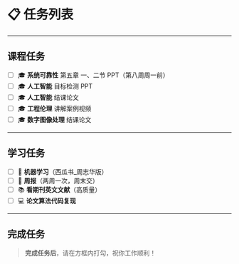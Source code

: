 # 📋 任务列表

---

## 课程任务

- [ ] 🎓 **系统可靠性** 第五章 一、二节 PPT（第八周周一前）
- [ ] 🎓 **人工智能** 目标检测 PPT
- [ ] 🎓 **人工智能** 结课论文
- [ ] 🎓 **工程伦理** 讲解案例视频
- [ ] 🎓 **数字图像处理** 结课论文

---

## 学习任务

- [ ] 📘 **机器学习**（西瓜书_周志华版）
- [ ] 📝 **周报**（两周一次，周末交）
- [ ] 📚 **看期刊英文文献**（高质量）
- [ ] 💻 **论文算法代码复现**

---

## 完成任务

> **完成任务后**，请在方框内打勾，祝你工作顺利！
